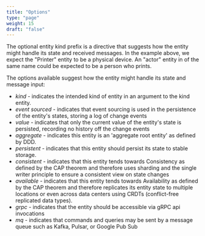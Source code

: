 ```yaml
---
title: "Options"
type: "page"
weight: 15
draft: "false"
---
```


The optional entity kind prefix is a directive that suggests how the entity
might handle its state and received messages. In the example above, we
expect the "Printer" entity to be a physical device. An "actor" entity in
of the same name could be expected to be a person who prints.

The options available suggest how the entity might handle its state and
message input:
* _kind_ - indicates the intended kind of entity in an argument to the kind entity.
* _event sourced_ - indicates that event sourcing is used in the persistence of the entity's states,
  storing a log of change events
* _value_ - indicates that only the current value of the entity's state is persisted, recording no history off the change events
* _aggregate_ - indicates this entity is an 'aggregate root entity' as defined by DDD.
* _persistent_ - indicates that this entity should persist its state to stable storage.
* _consistent_ - indicates that this entity tends towards Consistency as defined by the CAP theorem and therefore uses sharding and the single writer principle to
  ensure a consistent view on state changes 
* _available_ - indicates that this entity tends towards Availability as defined by the CAP theorem and therefore replicates its entity state to multiple locations or
  even across data centers using CRDTs (conflict-free replicated data types).
* _grpc_ - indicates that the entity should be accessible via gRPC api invocations
* _mq_ - indicates that commands and queries may be sent by a message queue such as Kafka, Pulsar, or Google Pub Sub
